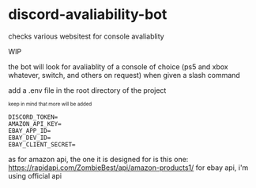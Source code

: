 # discord-avaliability-bot
 checks various websitest for console avaliablity
 
WIP

the bot will look for avaliablity of a console of choice (ps5 and xbox whatever, switch, and others on request) when given a slash command

add a .env file in the root directory of the project

<sup><sub>keep in mind that more will be added</sub></sub>

```
DISCORD_TOKEN=
AMAZON_API_KEY=
EBAY_APP_ID=
EBAY_DEV_ID=
EBAY_CLIENT_SECRET=
```

as for amazon api, the one it is designed for is this one:
https://rapidapi.com/ZombieBest/api/amazon-products1/
for ebay api, i'm using official api